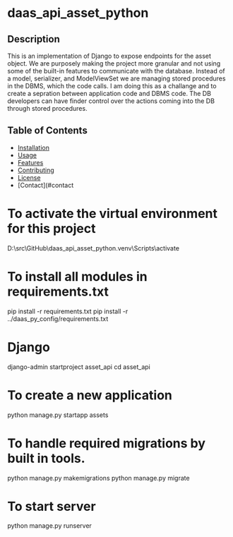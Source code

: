 # daas_api_asset_python

## Description

This is an implementation of Django to expose endpoints for the asset object.  We are purposely making the project more granular and 
not using some of the built-in features to communicate with the database.  Instead of a model, serializer,  and ModelViewSet we
are managing stored procedures in the DBMS, which the code calls.  I am doing this as a challange and to create a sepration between
application code and DBMS code.  The DB developers can have finder control over the actions coming into the DB through stored procedures.


## Table of Contents

- [Installation](#installation)
- [Usage](#usage)
- [Features](#features)
- [Contributing](#contributing)
- [License](#license)
- [Contact](#contact

# To activate the virtual environment for this project
D:\src\GitHub\daas_api_asset_python\.venv\Scripts\activate

# To install all modules in requirements.txt
pip install -r requirements.txt
pip install -r ../daas_py_config/requirements.txt

# Django
django-admin startproject asset_api
cd asset_api
# To create a new application
python manage.py startapp assets

# To handle required migrations by built in tools.
python manage.py makemigrations
python manage.py migrate

# To start server
python manage.py runserver